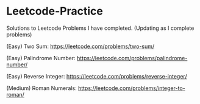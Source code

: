 # Leetcode-Practice
Solutions to Leetcode Problems I have completed. (Updating as I complete problems)

(Easy) Two Sum: https://leetcode.com/problems/two-sum/

(Easy) Palindrome Number: https://leetcode.com/problems/palindrome-number/

(Easy) Reverse Integer: https://leetcode.com/problems/reverse-integer/

(Medium) Roman Numerals: https://leetcode.com/problems/integer-to-roman/

